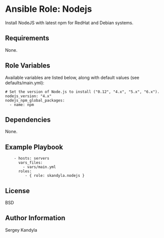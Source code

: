 Ansible Role: Nodejs
=========

Install NodeJS with latest npm for RedHat and Debian systems.

Requirements
------------

None.

Role Variables
--------------

Available variables are listed below, along with default values (see defaults/main.yml):

```
# Set the version of Node.js to install ("0.12", "4.x", "5.x", "6.x").
nodejs_version: "4.x"
nodejs_npm_global_packages: 
  - name: npm
```

Dependencies
------------

None.

Example Playbook
----------------

```
    - hosts: servers
      vars_files:
        - vars/main.yml
      roles:
         - { role: skandyla.nodejs }
```


License
-------

BSD

Author Information
------------------

Sergey Kandyla
